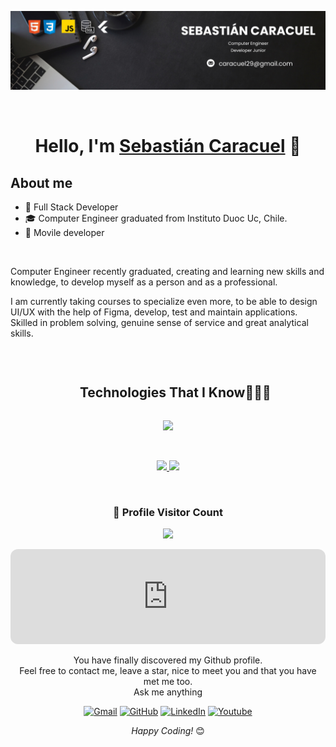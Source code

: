 ![Banner de Sebastian Caracuel](banner-Linkedin.png)

<br>
<div align="center">
<h1 align="center">Hello, I'm <a href="https://www.linkedin.com/in/sebastiancaracuelgonzalez/">Sebastián Caracuel</a> 👋</h1>

</div>


## About me
 
- 🚀 Full Stack Developer
- 🎓 Computer Engineer graduated from Instituto Duoc Uc, Chile.
- 📲 Movile developer
  
<br>

Computer Engineer recently graduated, creating and learning new skills and knowledge, to develop myself as a person and as a professional.

I am currently taking courses to specialize even more, to be able to design UI/UX with the help of Figma, develop, test and maintain applications. Skilled in problem solving, genuine sense of service and great analytical skills.

<br>



<!--h1 without bottom border-->
<div id="user-content-toc">
  <ul align="center">
    <summary><h2 style="display: inline-block">Technologies That I Know👨🏻‍💻</h2></summary>
  </ul>
</div>
<!--tech stack icons-->
<p align="center">
  <a href="https://skillicons.dev">
    <img src="https://skillicons.dev/icons?i=git,bootstrap,css,discord,docker,figma,firebase,github,html,java,js,kotlin,mysql,nodejs,postman,py,react,flutter,dart,swift,vscode&perline=14" />
  </a>
</p>

<br>

<p align="center">
<a href="https://github.com/SebastianCaracuel">
  <img height="180em" src="https://github-readme-stats-eight-theta.vercel.app/api?username=SebastianCaracuel&show_icons=true&theme=algolia&include_all_commits=true&count_private=true"/> <img height="180em" src="https://github-readme-stats-eight-theta.vercel.app/api/top-langs/?username=SebastianCaracuel&layout=compact&langs_count=8&theme=algolia"/>
</a>
</p>

<br>

<div align=center>
  <h3><b>🚀 Profile Visitor Count</b></h3>
</div>
    
<!-- retro visitor counter -->  
<p align="center" >   
  <img src="https://profile-counter.glitch.me/SebastianCaracuel/count.svg" />  
</p>

<iframe style="border-radius:12px" src="https://open.spotify.com/embed/playlist/34S4UlKPKTX7fY78z5V5ut?utm_source=generator" width="100%" height="152" frameBorder="0" allowfullscreen="" allow="autoplay; clipboard-write; encrypted-media; fullscreen; picture-in-picture" loading="lazy"></iframe>

<div align="center">

You have finally discovered my Github profile. <br>
Feel free to contact me, leave a star, nice to meet you and that you have met me too. <br>
Ask me anything 

<p align="center">
  <!-- <a href=""><img src="https://img.icons8.com/bubbles/50/000000/web.png" alt="Website"/></a> -->
	<a href="caracuel29@gmail.com"><img src="https://img.icons8.com/bubbles/50/000000/gmail.png" title='Gmail' alt="Gmail"/></a>
	<a href="https://github.com/SebastianCaracuel"><img src="https://img.icons8.com/bubbles/50/000000/github.png" title='GitHub' alt="GitHub"/></a>
	<a href="https://www.linkedin.com/in/sebastiancaracuelgonzalez/"><img src="https://img.icons8.com/bubbles/50/000000/linkedin.png" title='LinkedIn' alt="LinkedIn"/></a>
	<a href="https://www.youtube.com/channel/UCeKKEt1bRUFF5Oqe7PBH48g"><img src="https://img.icons8.com/bubbles/50/000000/youtube.png" alt="Youtube"/></a> 
	
</p>

<i>Happy Coding!</i> 😊
</div>




